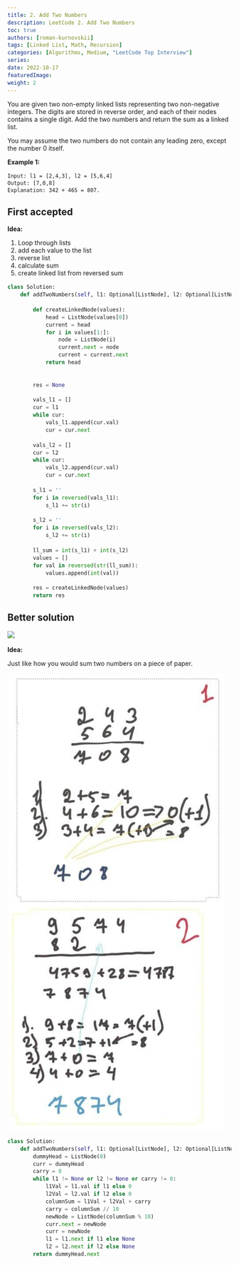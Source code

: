 ```yaml
---
title: 2. Add Two Numbers
description: LeetCode 2. Add Two Numbers
toc: true
authors: [roman-kurnovskii]
tags: [Linked List, Math, Recursion]
categories: [Algorithms, Medium, "LeetCode Top Interview"]
series:
date: 2022-10-17
featuredImage:
weight: 2
---
```


You are given two non-empty linked lists representing two non-negative integers. The digits are stored in reverse order, and each of their nodes contains a single digit. Add the two numbers and return the sum as a linked list.

You may assume the two numbers do not contain any leading zero, except the number 0 itself.

**Example 1:**

    Input: l1 = [2,4,3], l2 = [5,6,4]
    Output: [7,0,8]
    Explanation: 342 + 465 = 807.

## First accepted

**Idea:**

1. Loop through lists
2. add each value to the list
3. reverse list
4. calculate sum
5. create linked list from reversed sum

```python
class Solution:
    def addTwoNumbers(self, l1: Optional[ListNode], l2: Optional[ListNode]) -> Optional[ListNode]:

        def createLinkedNode(values):
            head = ListNode(values[0])
            current = head
            for i in values[1:]:
                node = ListNode(i)
                current.next = node
                current = current.next
            return head
        

        res = None

        vals_l1 = []
        cur = l1
        while cur:
            vals_l1.append(cur.val)
            cur = cur.next

        vals_l2 = []
        cur = l2
        while cur:
            vals_l2.append(cur.val)
            cur = cur.next

        s_l1 = ''
        for i in reversed(vals_l1):
            s_l1 += str(i)

        s_l2 = ''
        for i in reversed(vals_l2):
            s_l2 += str(i)

        ll_sum = int(s_l1) + int(s_l2)
        values = []
        for val in reversed(str(ll_sum)):
            values.append(int(val))

        res = createLinkedNode(values)
        return res
```

## Better solution

![](https://leetcode.com/problems/add-two-numbers/Figures/2_add_two_numbers.svg)

**Idea:**

Just like how you would sum two numbers on a piece of paper.

![test-case](../../assets/2-test-case.jpg)

```python
class Solution:
    def addTwoNumbers(self, l1: Optional[ListNode], l2: Optional[ListNode]) -> Optional[ListNode]:
        dummyHead = ListNode(0)
        curr = dummyHead
        carry = 0
        while l1 != None or l2 != None or carry != 0:
            l1Val = l1.val if l1 else 0
            l2Val = l2.val if l2 else 0
            columnSum = l1Val + l2Val + carry
            carry = columnSum // 10
            newNode = ListNode(columnSum % 10)
            curr.next = newNode
            curr = newNode
            l1 = l1.next if l1 else None
            l2 = l2.next if l2 else None
        return dummyHead.next
```
